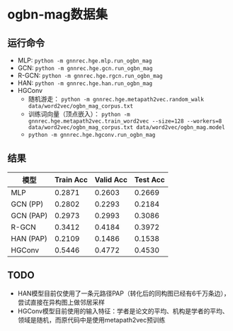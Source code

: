 # ogbn-mag数据集
## 运行命令
* MLP: `python -m gnnrec.hge.mlp.run_ogbn_mag`
* GCN: `python -m gnnrec.hge.gcn.run_ogbn_mag`
* R-GCN: `python -m gnnrec.hge.rgcn.run_ogbn_mag`
* HAN: `python -m gnnrec.hge.han.run_ogbn_mag`
* HGConv
    * 随机游走： `python -m gnnrec.hge.metapath2vec.random_walk data/word2vec/ogbn_mag_corpus.txt`
    * 训练词向量（顶点嵌入）： `python -m gnnrec.hge.metapath2vec.train_word2vec --size=128 --workers=8 data/word2vec/ogbn_mag_corpus.txt data/word2vec/ogbn_mag.model`
    * `python -m gnnrec.hge.hgconv.run_ogbn_mag`

## 结果
| 模型 | Train Acc | Valid Acc | Test Acc |
| --- | --- | --- | --- |
| MLP | 0.2871 | 0.2603 | 0.2669 |
| GCN (PP) | 0.2802 | 0.2293 | 0.2184 |
| GCN (PAP) | 0.2973 | 0.2993 | 0.3086 |
| R-GCN | 0.3412 | 0.4184 | 0.3972 |
| HAN (PAP) | 0.2109 | 0.1486 | 0.1538 |
| HGConv | 0.5446 | 0.4772 | 0.4530 |

## TODO
* HAN模型目前仅使用了一条元路径PAP（转化后的同构图已经有6千万条边），尝试直接在异构图上做邻居采样
* HGConv模型目前使用的输入特征：学者是论文的平均、机构是学者的平均、领域是随机，而原代码中是使用metapath2vec预训练
